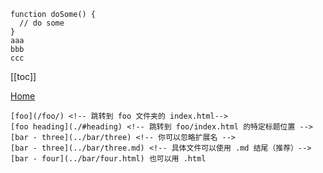 ```
function doSome() {
  // do some
}
aaa
bbb
ccc
```
[[toc]]

[Home](/) <!-- 跳转到根目录的index.md -->
```
[foo](/foo/) <!-- 跳转到 foo 文件夹的 index.html-->
[foo heading](./#heading) <!-- 跳转到 foo/index.html 的特定标题位置 -->
[bar - three](../bar/three) <!-- 你可以忽略扩展名 -->
[bar - three](../bar/three.md) <!-- 具体文件可以使用 .md 结尾（推荐）-->
[bar - four](../bar/four.html) 也可以用 .html
```